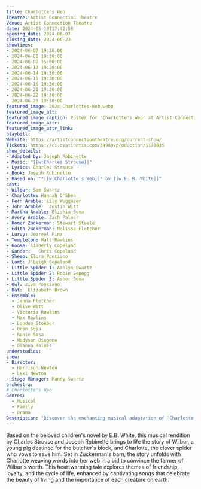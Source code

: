```yaml
---
title: Charlotte's Web
Theatre: Artist Connection Theatre
Venue: Artist Connection Theatre
date: 2024-05-10T17:42:58
opening_date: 2024-06-07
closing_date: 2024-06-23
showtimes:
- 2024-06-07 19:30:00
- 2024-06-08 19:30:00
- 2024-06-09 15:00:00
- 2024-06-13 19:30:00
- 2024-06-14 19:30:00
- 2024-06-15 19:30:00
- 2024-06-16 19:30:00
- 2024-06-21 19:30:00
- 2024-06-22 19:30:00
- 2024-06-23 19:30:00
featured_image: 2024-Charlottes-Web.webp
featured_image_alt: 
featured_image_caption: Poster for 'Charlotte's Web' at Artist Connection Theatre
featured_image_attr: 
featured_image_attr_link: 
playbill: 
Website: https://artistconnectiontheatre.org/current-show/
Tickets: https://ci.ovationtix.com/34989/production/1170635
show_details: 
- Adapted by: Joseph Robinette
- Music: "[[w:Charles Strouse]]"
- Lyrics: Charles Strouse
- Book: Joseph Robinette
- Based on: "*[[w:Charlotte's Web]]* by [[w:E. B. White]]"
cast:
- Wilbur: Sam Swartz
- Charlotte: Hannah O'Shea
- Fern Arable: Lily Wuggazer
- John Arable:	Justin Witt
- Martha Arable: Elishia Sosa
- Avery Arable: Zach Palmer
- Homer Zuckerman: Stewart Steele
- Edith Zuckerman: Melissa Fletcher
- Lurvy: Jezreel Pina
- Templeton: Matt Rawlins
- Goose: Kimberly Copeland
- Gander:	Chris Copeland
- Sheep: Elora Ponciano
- Lamb: J'Leigh Copeland
- Little Spider 1: Ashlyn Swartz
- Little Spider 2: Robin Sepegg
- Little Spider 3: Asher Sosa
- Owl: Ziva Ponciano
- Bat:	Elizabeth Brown
- Ensemble:
  - Jenna Fletcher
  - Olive Witt
  - Victoria Rawlins
  - Max Rawlins 
  - London Stoeber
  - Oren Sosa
  - Ronie Sosa
  - Madyson Diogene
  - Gianna Raines
understudies:
crew:
- Director:
  - Harrison Newton
  - Lexi Newton
- Stage Manager: Mandy Swartz
orchestra:
# Charlotte's Web
Genres:
  - Musical
  - Family
  - Drama
Description: "Discover the enchanting musical adaptation of 'Charlotte's Web,' where a miraculous spider spins a tale of friendship and sacrifice on a humble farm."
---
```

Based on the beloved children's novel by E.B. White, this musical rendition by Charles Strouse and Joseph Robinette brings to life the story of Wilbur, a young pig destined for the butcher's block, and Charlotte, the clever spider who vows to save him. Set in Zuckerman's barn, the story unfolds with Charlotte weaving words into her web in a bid to convince the farmer of Wilbur's worth. This heartwarming tale explores themes of friendship, loyalty, and the cycle of life, enhanced by captivating songs that celebrate the beauty of living and the importance of each creature on earth.
